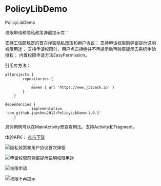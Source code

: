 # PolicyLibDemo
PolicyLibDemo

权限申请和隐私政策弹窗提示库：

支持工信部规定的首次弹窗隐私政策和用户协议；
支持申请权限前弹窗提示说明权限用途；
支持申请权限时，用户点击拒绝并不再提示后再弹窗提示去系统手动授权；
内置权限申请方法EasyPermission。

引用库方法：
```
allprojects {
		repositories {
			...
			maven { url 'https://www.jitpack.io' }
		}
	}
```
```
dependencies {
	        implementation 'com.github.jaychou2012:PolicyLibDemo:1.0.1'
	}
```  

具体用例可以在MainActivity里查看用法。支持Activity和Fragment。

体验APK：
[点击下载](https://github.com/jaychou2012/PolicyLibDemo/blob/master/app-debug.apk?raw=true)

![隐私政策和用户协议首次弹窗](https://github.com/jaychou2012/PolicyLibDemo/blob/master/Screenshot_20191208-160231_PolicyLibDemo.jpg?raw=true)


![申请权限前弹窗提示说明权限用途](https://github.com/jaychou2012/PolicyLibDemo/blob/master/Screenshot_20191221-185304_PolicyLibDemo.jpg?raw=true)


![权限申请](https://github.com/jaychou2012/PolicyLibDemo/blob/master/Screenshot_20191208-160310_Package%20installer.jpg?raw=true)

![权限不再提示](https://github.com/jaychou2012/PolicyLibDemo/blob/master/Screenshot_20191221-185419_PolicyLibDemo.jpg?raw=true)





